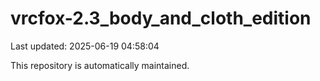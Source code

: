 # vrcfox-2.3_body_and_cloth_edition

Last updated: 2025-06-19 04:58:04

This repository is automatically maintained.
